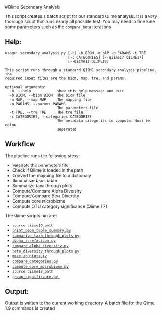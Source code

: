 #Qiime Secondary Analysis  

This script creates a batch script for our standard Qiime analysis. It is a *very*
thorough script that runs nearly all possible test. You may need to fine tune
some parameters such as the `compare_beta` iterations 
## Help:
```
usage: secondary_analysis.py [-h] -b BIOM -m MAP -p PARAMS -t TRE
                             [-c CATEGORIES] [--qiime17 QIIME17]
                             [--qiime18 QIIME18]

This script runs through a standard QIIME secondary analysis pipeline. The
required input files are the biom, map, tre, and params.

optional arguments:
  -h, --help            show this help message and exit
  -b BIOM, --biom BIOM  The biom file
  -m MAP, --map MAP     The mapping file
  -p PARAMS, --params PARAMS
                        The parameters file
  -t TRE, --tre TRE     The tre file
  -c CATEGORIES, --categories CATEGORIES
                        The metadata categories to compute. Must be colon
                        seperated
```
## Workflow
The pipeline runs the following steps:  
* Valadate the parameters file  
* Check if Qiime is loaded in the path  
* Convert the mapping file to a dictionary  
* Summarize biom table  
* Summarize taxa through plots  
* Compute/Compare Alpha Diversity  
* Compute/Compare Beta Diversity  
* Compute core microbiome  
* Compute OTU category significance  (Qiime 1.7)

The Qiime scripts run are:
* `source qiime18_path`
* [`print_biom_table_summary.py`](http://biom-format.org/documentation/summarizing_biom_tables.html)
* [`summarize_taxa_through_plots.py`](http://qiime.org/scripts/summarize_taxa_through_plots.html)
* [`alpha_rarefaction.py`](http://qiime.org/scripts/alpha_rarefaction.html)
* [`compare_alpha_diversity.py`](http://qiime.org/scripts/compare_alpha_diversity.html)
* [`beta_diversity_through_plots.py`](http://qiime.org/scripts/beta_diversity_through_plots.html)
* [`make_2d_plots.py`](http://qiime.org/scripts/make_2d_plots.html)
* [`compare_categories.py`](http://qiime.org/scripts/compare_categories.html)
* [`compute_core_microbiome.py`](http://qiime.org/scripts/compute_core_microbiome.html)
* `source qiime17_path`
* [`group_significance.py `](http://qiime.org/scripts/group_significance.html)

## Output:
Output is written to the current working directory.
A batch file for the Qiime 1.9 commands is created
